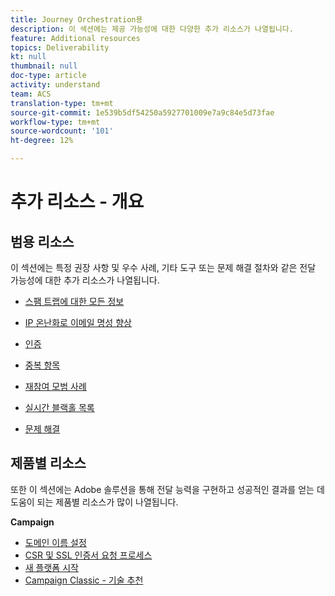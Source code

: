 ```yaml
---
title: Journey Orchestration용
description: 이 섹션에는 제공 가능성에 대한 다양한 추가 리소스가 나열됩니다.
feature: Additional resources
topics: Deliverability
kt: null
thumbnail: null
doc-type: article
activity: understand
team: ACS
translation-type: tm+mt
source-git-commit: 1e539b5df54250a5927701009e7a9c84e5d73fae
workflow-type: tm+mt
source-wordcount: '101'
ht-degree: 12%

---
```



# 추가 리소스 - 개요

## 범용 리소스

이 섹션에는 특정 권장 사항 및 우수 사례, 기타 도구 또는 문제 해결 절차와 같은 전달 가능성에 대한 추가 리소스가 나열됩니다.

* [스팸 트랩에 대한 모든 정보](../../help/additional-resources/all-about-spam-traps.md)
* [IP 온난화로 이메일 명성 향상](../../help/additional-resources/increase-reputation-with-ip-warming.md)
* [인증](../../help/additional-resources/authentication.md)
* [중복 항목](../../help/additional-resources/duplicates.md)
* [재참여 모범 사례](../../help/additional-resources/re-engagement.md)
* [실시간 블랙홀 목록](../../help/additional-resources/blocklist-databases.md)
* [문제 해결](../../help/additional-resources/troubleshooting.md)

   <!--
    [IP Certification](../../help/additional-resources/ip-certification.md)
    [Third-party monitoring tools](../../help/additional-resources/third-party-monitoring-tools.md)-->

## 제품별 리소스

또한 이 섹션에는 Adobe 솔루션을 통해 전달 능력을 구현하고 성공적인 결과를 얻는 데 도움이 되는 제품별 리소스가 많이 나열됩니다.

**Campaign**

* [도메인 이름 설정](../../help/additional-resources/ac-domain-name-setup.md)
* [CSR 및 SSL 인증서 요청 프로세스](../../help/additional-resources/ac-ssl-certificate-request.md)
* [새 플랫폼 시작](../../help/additional-resources/ac-starting-new-platform.md)
* [Campaign Classic - 기술 추천](../../help/additional-resources/acc-technical-recommendations.md)